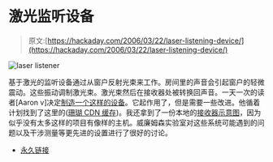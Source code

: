 # 激光监听设备

> 原文:[https://hackaday.com/2006/03/22/laser-listening-device/](https://hackaday.com/2006/03/22/laser-listening-device/)

![laser listener](../Images/2e6040a2a668bb91462105137074bf35.png)

基于激光的监听设备通过从窗户反射光束来工作。房间里的声音会引起窗户的轻微震动。这些振动调制激光束。激光束然后在接收器处被转换回声音。一天一次的读者[Aaron v]决定[制造一个这样的设备](http://anightlight.com/resized/)。它起作用了，但是需要一些改进。他循着计划找到了这里的([珊瑚 CDN 缓存](http://gbppr.dyndns.org.nyud.net:8090/PROJ/mil/laserl/))。我还拿到了一份本地的[接收器示意图](http://img.engadget.com/common/images/3060000000059210.PNG?0.7780514075586857)，因为似乎没有太多这样的项目有像样的主机。威廉姆森实验室对这些系统可能遇到的问题以及干涉测量等更先进的设置进行了很好的讨论。

*   [永久链接](http://anightlight.com/resized/)